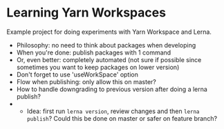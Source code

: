 # Learning Yarn Workspaces

Example project for doing experiments with Yarn Workspace and Lerna.

- Philosophy: no need to think about packages when developing
- When you're done: publish packages with 1 command
- Or, even better: completely automated (not sure if possible since sometimes you want to keep packages on lower version)
- Don't forget to use 'useWorkSpace' option
- Flow when publishing: only allow this on master?
- How to handle downgrading to previous version after doing a lerna publish?
- - Idea: first run `lerna version`, review changes and then `lerna publish`? Could this be done on master or safer on feature branch?
